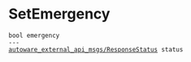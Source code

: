 # SetEmergency

<div class="highlight"><pre><code>bool emergency
---
<a href="../../../autoware_external_api_msgs/msg/ResponseStatus">autoware_external_api_msgs/ResponseStatus</a> status
</code></pre></div>
